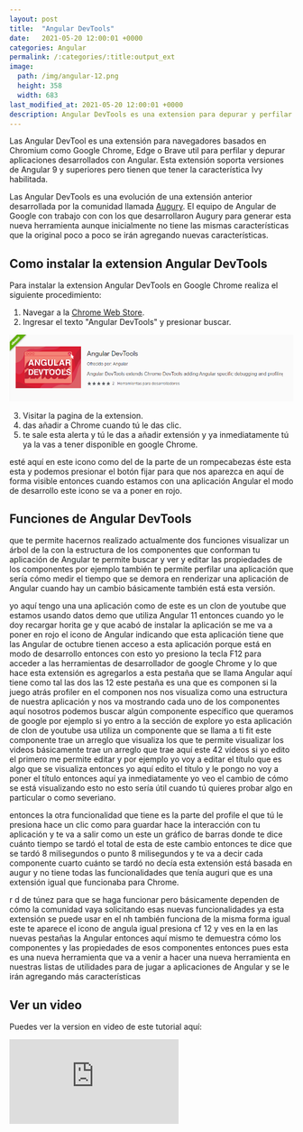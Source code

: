 ```yaml
---
layout: post
title:  "Angular DevTools"
date:   2021-05-20 12:00:01 +0000
categories: Angular
permalink: /:categories/:title:output_ext
image:
  path: /img/angular-12.png
  height: 358
  width: 683
last_modified_at: 2021-05-20 12:00:01 +0000
description: Angular DevTools es una extension para depurar y perfilar aplicaciones de Angular. Aprende como instalar la extension Angular DevTools en Chrome y Edge.
---
```


Las Angular DevTool es una extensión para navegadores basados en Chromium como Google Chrome, Edge o Brave util para perfilar y depurar aplicaciones desarrollados con Angular. Esta extensión soporta versiones de Angular 9 y superiores pero tienen que tener la característica Ivy habilitada.

Las Angular DevTools es una evolución de una extensión anterior desarrollada por la comunidad llamada [Augury](https://augury.rangle.io/). El equipo de Angular de Google con trabajo con con los que desarrollaron Augury para generar esta nueva herramienta aunque inicialmente no tiene las mismas características que la original poco a poco se irán agregando nuevas características.

## Como instalar la extension Angular DevTools

Para instalar la extension Angular DevTools en Google Chrome realiza el siguiente procedimiento:

1. Navegar a la [Chrome Web Store](https://chrome.google.com/webstore/category/extensions?hl=es).
2. Ingresar el texto "Angular DevTools" y presionar buscar.

<img src="/img/agular-devtools-busqueda.PNG" loading="lazy"  alt="Resultados de la busqueda de Angular Devtools">

3. Visitar la pagina de la extension.
4. das añadir a Chrome cuando tú le das clic. 
5. te sale esta alerta y tú le das a añadir extensión y ya inmediatamente tú ya la vas a tener disponible en google Chrome.

esté aquí en este icono como del de la parte de un rompecabezas éste esta esta y podemos presionar el botón fijar para que nos aparezca en aquí de forma visible entonces cuando estamos con una aplicación Angular el modo de desarrollo este icono se va a poner en rojo.

## Funciones de Angular DevTools

que te permite hacernos realizado actualmente dos funciones visualizar un árbol de la con la estructura de los componentes que conforman tu aplicación de Angular te permite buscar y ver y editar las propiedades de los componentes por ejemplo también te permite perfilar una aplicación que sería cómo medir el tiempo que se demora en renderizar una aplicación de Angular cuando hay un cambio básicamente también está esta versión.

yo aquí tengo una una aplicación como de este es un clon de youtube que estamos usando datos demo que utiliza Angular 11 entonces cuando yo le doy recargar horita ge y que acabó de instalar la aplicación se me va a poner en rojo el icono de Angular indicando que esta aplicación tiene que las Angular de octubre tienen acceso a esta aplicación porque está en modo de desarrollo entonces con esto yo presiono la tecla F12 para acceder a las herramientas de desarrollador de google Chrome y lo que hace esta extensión es agregarlos a esta pestaña que se llama Angular aquí tiene como tal las dos las 12 este pestaña es una que es componen si la juego atrás profiler en el componen nos nos visualiza como una estructura de nuestra aplicación y nos va mostrando cada uno de los componentes aquí nosotros podemos buscar algún componente específico que queramos de google por ejemplo si yo entro a la sección de explore yo esta aplicación de clon de youtube usa utiliza un componente que se llama a ti fit este componente trae un arreglo que visualiza los que te permite visualizar los videos básicamente trae un arreglo que trae aquí este 42 vídeos si yo edito el primero me permite editar y por ejemplo yo voy a editar el título que es algo que se visualiza entonces yo aquí edito el título y le pongo no voy a poner el título entonces aquí ya inmediatamente yo veo el cambio de cómo se está visualizando esto no esto sería útil cuando tú quieres probar algo en particular o como severiano.

entonces la otra funcionalidad que tiene es la parte del profile el que tú le presiona hace un clic como para guardar hace la interacción con tu aplicación y te va a salir como un este un gráfico de barras donde te dice cuánto tiempo se tardó el total de esta de este cambio entonces te dice que se tardó 8 milisegundos o punto 8 milisegundos y te va a decir cada componente cuarto cuánto se tardó no decía esta extensión está basada en augur y no tiene todas las funcionalidades que tenía auguri que es una extensión igual que funcionaba para Chrome.

r d de túnez para que se haga funcionar pero básicamente dependen de cómo la comunidad vaya solicitando esas nuevas funcionalidades ya esta extensión se puede usar en el nh también funciona de la misma forma igual este te aparece el icono de angula igual presiona cf 12 y ves en la en las nuevas pestañas la Angular entonces aquí mismo te demuestra cómo los componentes y las propiedades de esos componentes entonces pues esta es una nueva herramienta que va a venir a hacer una nueva herramienta en nuestras listas de utilidades para de jugar a aplicaciones de Angular y se le irán agregando más características

## Ver un video

Puedes ver la version en video de este tutorial aquí:

<div class="video-responsive">
<iframe loading="lazy" src="https://www.youtube.com/embed/8qgT6uM-EBI" frameborder="0" allow="accelerometer; autoplay; encrypted-media; gyroscope; picture-in-picture" allowfullscreen></iframe>
</div>
